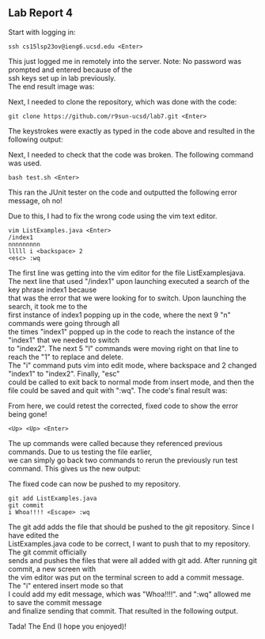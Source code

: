 ## Lab Report 4  
  
Start with logging in:
```
ssh cs15lsp23ov@ieng6.ucsd.edu <Enter>
```
This just logged me in remotely into the server. Note: No password was prompted and entered because of the  
ssh keys set up in lab previously.  
The end result image was:  


Next, I needed to clone the repository, which was done with the code:  
```
git clone https://github.com/r9sun-ucsd/lab7.git <Enter>
```
The keystrokes were exactly as typed in the code above and resulted in the following output:  
  

Next, I needed to check that the code was broken. The following command was used.  
```
bash test.sh <Enter>
```
This ran the JUnit tester on the code and outputted the following error message, oh no!  
  
  
Due to this, I had to fix the wrong code using the vim text editor. 
```
vim ListExamples.java <Enter>
/index1 
nnnnnnnnn
lllll i <backspace> 2
<esc> :wq
```  
The first line was getting into the vim editor for the file ListExamplesjava.   
The next line that used "/index1" upon launching executed a search of the key phrase index1 because  
that was the error that we were looking for to switch. Upon launching the search, it took me to the  
first instance of index1 popping up in the code, where the next 9 "n" commands were going through all  
the times "index1" popped up in the code to reach the instance of the "index1" that we needed to switch  
to "index2". The next 5 "l" commands were moving right on that line to reach the "1" to replace and delete.  
The "i" command puts vim into edit mode, where backspace and 2 changed "index1" to "index2". Finally, "esc"  
could be called to exit back to normal mode from insert mode, and then the file could be saved and quit with ":wq". 
The code's final result was:  
 
  
From here, we could retest the corrected, fixed code to show the error being gone!  
```
<Up> <Up> <Enter>
```
The up commands were called because they referenced previous commands. Due to us testing the file earlier,  
we can simply go back two commands to rerun the previously run test command. This gives us the new output:  
  
  
The fixed code can now be pushed to my repository.  
```
git add ListExamples.java
git commit
i Whoa!!!! <Escape> :wq
```  
The git add adds the file that should be pushed to the git repository. Since I have edited the  
ListExamples.java code to be correct, I want to push that to my repository. The git commit officially  
sends and pushes the files that were all added with git add. After running git commit, a new screen with  
the vim editor was put on the terminal screen to add a commit message. The "i" entered insert mode so that  
I could add my edit message, which was "Whoa!!!!". <Escape> and ":wq" allowed me to save the commit message  
and finalize sending that commit. That resulted in the following output.  
  
  
Tada! The End (I hope you enjoyed)!
